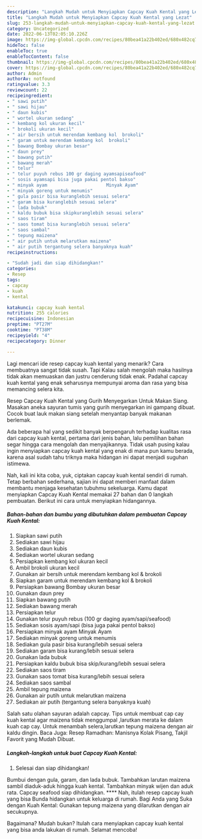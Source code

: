 ```yaml
---
description: "Langkah Mudah untuk Menyiapkan Capcay Kuah Kental yang Lezat"
title: "Langkah Mudah untuk Menyiapkan Capcay Kuah Kental yang Lezat"
slug: 253-langkah-mudah-untuk-menyiapkan-capcay-kuah-kental-yang-lezat
category: Uncategorized
date: 2022-06-13T02:05:10.226Z
image: https://img-global.cpcdn.com/recipes/80bea41a22b402ed/680x482cq70/capcay-kuah-kental-foto-resep-utama.jpg
hideToc: false
enableToc: true
enableTocContent: false
thumbnail: https://img-global.cpcdn.com/recipes/80bea41a22b402ed/680x482cq70/capcay-kuah-kental-foto-resep-utama.jpg
cover: https://img-global.cpcdn.com/recipes/80bea41a22b402ed/680x482cq70/capcay-kuah-kental-foto-resep-utama.jpg
author: Admin
authorAv: notfound
ratingvalue: 3.3
reviewcount: 22
recipeingredient:
- " sawi putih"
- " sawi hijau"
- " daun kubis"
- " wortel ukuran sedang"
- " kembang kol ukuran kecil"
- " brokoli ukuran kecil"
- " air bersih untuk merendam kembang kol  brokoli"
- " garam untuk merendam kembang kol  brokoli"
- " bawang Bombay ukuran besar"
- " daun prey"
- " bawang putih"
- " bawang merah"
- " telur"
- " telur puyuh rebus 100 gr daging ayamsapiseafood"
- " sosis ayamsapi bisa juga pakai pentol bakso"
- " minyak ayam                      Minyak Ayam"
- " minyak goreng untuk menumis"
- " gula pasir bisa kuranglebih sesuai selera"
- " garam bisa kuranglebih sesuai selera"
- " lada bubuk"
- " kaldu bubuk bisa skipkuranglebih sesuai selera"
- " saos tiram"
- " saos tomat bisa kuranglebih sesuai selera"
- " saos sambal"
- " tepung maizena"
- " air putih untuk melarutkan maizena"
- " air putih tergantung selera banyaknya kuah"
recipeinstructions:

- "Sudah jadi dan siap dihidangkan!"
categories:
- Resep
tags:
- capcay
- kuah
- kental

katakunci: capcay kuah kental 
nutrition: 255 calories
recipecuisine: Indonesian
preptime: "PT27M"
cooktime: "PT38M"
recipeyield: "4"
recipecategory: Dinner

---
```



Lagi mencari ide resep capcay kuah kental yang menarik? Cara membuatnya sangat tidak susah. Tapi Kalau salah mengolah maka hasilnya tidak akan memuaskan dan justru cenderung tidak enak. Padahal capcay kuah kental yang enak seharusnya mempunyai aroma dan rasa yang bisa memancing selera kita.


Resep Capcay Kuah Kental yang Gurih Menyegarkan Untuk Makan Siang. Masakan aneka sayuran tumis yang gurih menyegarkan ini gampang dibuat. Cocok buat lauk makan siang setelah menyantap banyak makanan berlemak.

Ada beberapa hal yang sedikit banyak berpengaruh terhadap kualitas rasa dari capcay kuah kental, pertama dari jenis bahan, lalu pemilihan bahan segar hingga cara mengolah dan menyajikannya. Tidak usah pusing kalau ingin menyiapkan capcay kuah kental yang enak di mana pun kamu berada, karena asal sudah tahu triknya maka hidangan ini dapat menjadi suguhan istimewa.


Nah, kali ini kita coba, yuk, ciptakan capcay kuah kental sendiri di rumah. Tetap berbahan sederhana, sajian ini dapat memberi manfaat dalam membantu menjaga kesehatan tubuhmu sekeluarga. Kamu dapat menyiapkan Capcay Kuah Kental memakai 27 bahan dan 0 langkah pembuatan. Berikut ini cara untuk menyiapkan hidangannya.

<!--inarticleads1-->

##### Bahan-bahan dan bumbu yang dibutuhkan dalam pembuatan Capcay Kuah Kental:

1. Siapkan  sawi putih
1. Sediakan  sawi hijau
1. Sediakan  daun kubis
1. Sediakan  wortel ukuran sedang
1. Persiapkan  kembang kol ukuran kecil
1. Ambil  brokoli ukuran kecil
1. Gunakan  air bersih untuk merendam kembang kol &amp; brokoli
1. Siapkan  garam untuk merendam kembang kol &amp; brokoli
1. Persiapkan  bawang Bombay ukuran besar
1. Gunakan  daun prey
1. Siapkan  bawang putih
1. Sediakan  bawang merah
1. Persiapkan  telur
1. Gunakan  telur puyuh rebus (100 gr daging ayam/sapi/seafood)
1. Sediakan  sosis ayam/sapi (bisa juga pakai pentol bakso)
1. Persiapkan  minyak ayam                      Minyak Ayam
1. Sediakan  minyak goreng untuk menumis
1. Sediakan  gula pasir bisa kurang/lebih sesuai selera
1. Sediakan  garam bisa kurang/lebih sesuai selera
1. Gunakan  lada bubuk
1. Persiapkan  kaldu bubuk bisa skip/kurang/lebih sesuai selera
1. Sediakan  saos tiram
1. Gunakan  saos tomat bisa kurang/lebih sesuai selera
1. Sediakan  saos sambal
1. Ambil  tepung maizena
1. Gunakan  air putih untuk melarutkan maizena
1. Sediakan  air putih (tergantung selera banyaknya kuah)


Salah satu olahan sayuran adalah capcay. Tips untuk membuat cap cay kuah kental agar maizena tidak menggumpal ,larutkan merata ke dalam kuah cap cay. Untuk menambah selera,larutkan tepung maizena dengan air kaldu dingin. Baca Juga: Resep Ramadhan: Manisnya Kolak Pisang, Takjil Favorit yang Mudah Dibuat. 

<!--inarticleads2-->

##### Langkah-langkah untuk buat Capcay Kuah Kental:


1. Selesai dan siap dihidangkan!

Bumbui dengan gula, garam, dan lada bubuk. Tambahkan larutan maizena sambil diaduk-aduk hingga kuah kental. Tambahkan minyak wijen dan aduk rata. Capcay seafood siap dihidangkan. **** Nah, itulah resep capcay kuah yang bisa Bunda hidangkan untuk keluarga di rumah. Bagi Anda yang Suka dengan Kuah Kental: Gunakan tepung maizena yang dilarutkan dengan air secukupnya. 

Bagaimana? Mudah bukan? Itulah cara menyiapkan capcay kuah kental yang bisa anda lakukan di rumah. Selamat mencoba!
